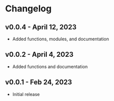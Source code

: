 # Changelog

## v0.0.4 - April 12, 2023

-   Added functions, modules, and documentation

## v0.0.2 - April 4, 2023

-   Added functions and documentation

## v0.0.1 - Feb 24, 2023

-   Initial release
